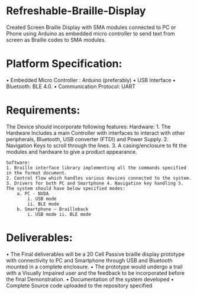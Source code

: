 # Refreshable-Braille-Display
Created Screen Braille Display with SMA modules connected to PC or Phone using Arduino as embedded micro controller to send text from screen as Braille codes to SMA modules.

# Platform Specification:
• Embedded Micro Controller : Arduino (preferably)
• USB Interface
• Bluetooth: BLE 4.0.
• Communication Protocol: UART

# Requirements: 
The Device should incorporate following features:
    Hardware:
    1. The Hardware Includes a main Controller with interfaces to interact with other peripherals,
    Bluetooth, USB converter (FTDI) and Power Supply. 
    2. Navigation Keys to scroll through the lines. 
    3. A casing/enclosure to fit the modules and hardware to give a product appearance.

    Software:
    1. Braille interface library implementing all the commands specified in the format document. 
    2. Control flow which handles various devices connected to the system. 
    3. Drivers for both PC and Smartphone 4. Navigation key handling 5. The system should have below specified modes:
        a. PC - NVDA
            i. USB mode 
            ii. BLE mode 
        b. Smartphone – Brailleback
            i. USB mode ii. BLE mode

# Deliverables:
• The Final deliverables will be a 20 Cell Passive braille display prototype with connectivity to PC and Smartphone through USB and Bluetooth mounted in a complete enclosure.
• The prototype would undergo a trail with a Visually Impaired user and the feedback to be incorporated before the final Demonstration.
• Documentation of the system developed
• Complete Source code uploaded to the repository specified


